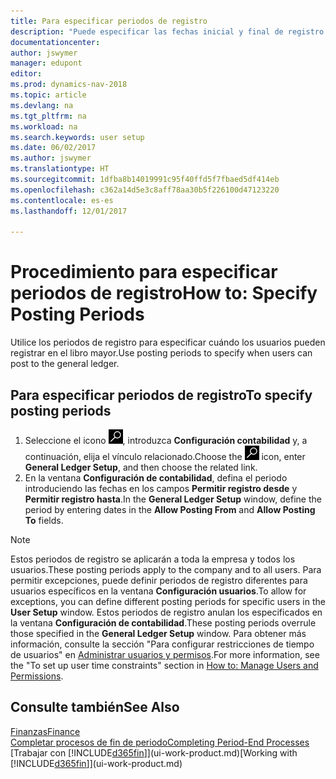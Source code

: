 ```yaml
---
title: Para especificar periodos de registro
description: "Puede especificar las fechas inicial y final de registro para configurar cuándo pueden los usuarios hacer registros en la contabilidad."
documentationcenter: 
author: jswymer
manager: edupont
editor: 
ms.prod: dynamics-nav-2018
ms.topic: article
ms.devlang: na
ms.tgt_pltfrm: na
ms.workload: na
ms.search.keywords: user setup
ms.date: 06/02/2017
ms.author: jswymer
ms.translationtype: HT
ms.sourcegitcommit: 1dfba8b14019991c95f40ffd5f7fbaed5df414eb
ms.openlocfilehash: c362a14d5e3c8aff78aa30b5f226100d47123220
ms.contentlocale: es-es
ms.lasthandoff: 12/01/2017

---
```

# <a name="how-to-specify-posting-periods"></a><span data-ttu-id="bf8e2-103">Procedimiento para especificar periodos de registro</span><span class="sxs-lookup"><span data-stu-id="bf8e2-103">How to: Specify Posting Periods</span></span>
<span data-ttu-id="bf8e2-104">Utilice los periodos de registro para especificar cuándo los usuarios pueden registrar en el libro mayor.</span><span class="sxs-lookup"><span data-stu-id="bf8e2-104">Use posting periods to specify when users can post to the general ledger.</span></span>  

## <a name="to-specify-posting-periods"></a><span data-ttu-id="bf8e2-105">Para especificar periodos de registro</span><span class="sxs-lookup"><span data-stu-id="bf8e2-105">To specify posting periods</span></span>
1. <span data-ttu-id="bf8e2-106">Seleccione el icono ![Buscar página o informe](media/ui-search/search_small.png "icono Buscar página o informe"), introduzca **Configuración contabilidad** y, a continuación, elija el vínculo relacionado.</span><span class="sxs-lookup"><span data-stu-id="bf8e2-106">Choose the ![Search for Page or Report](media/ui-search/search_small.png "Search for Page or Report icon") icon, enter **General Ledger Setup**, and then choose the related link.</span></span>  
2. <span data-ttu-id="bf8e2-107">En la ventana **Configuración de contabilidad**, defina el periodo introduciendo las fechas en los campos **Permitir registro desde** y **Permitir registro hasta**.</span><span class="sxs-lookup"><span data-stu-id="bf8e2-107">In the **General Ledger Setup** window, define the period by entering dates in the **Allow Posting From** and **Allow Posting To** fields.</span></span>  

> [!NOTE]  
>   <span data-ttu-id="bf8e2-108">Estos periodos de registro se aplicarán a toda la empresa y todos los usuarios.</span><span class="sxs-lookup"><span data-stu-id="bf8e2-108">These posting periods apply to the company and to all users.</span></span> <span data-ttu-id="bf8e2-109">Para permitir excepciones, puede definir periodos de registro diferentes para usuarios específicos en la ventana **Configuración usuarios**.</span><span class="sxs-lookup"><span data-stu-id="bf8e2-109">To allow for exceptions, you can define different posting periods for specific users in the **User Setup** window.</span></span> <span data-ttu-id="bf8e2-110">Estos periodos de registro anulan los especificados en la ventana **Configuración de contabilidad**.</span><span class="sxs-lookup"><span data-stu-id="bf8e2-110">These posting periods overrule those specified in the **General Ledger Setup** window.</span></span> <span data-ttu-id="bf8e2-111">Para obtener más información, consulte la sección "Para configurar restricciones de tiempo de usuarios" en [Administrar usuarios y permisos](ui-how-users-permissions.md).</span><span class="sxs-lookup"><span data-stu-id="bf8e2-111">For more information, see the "To set up user time constraints" section in [How to: Manage Users and Permissions](ui-how-users-permissions.md).</span></span>

## <a name="see-also"></a><span data-ttu-id="bf8e2-112">Consulte también</span><span class="sxs-lookup"><span data-stu-id="bf8e2-112">See Also</span></span>
[<span data-ttu-id="bf8e2-113">Finanzas</span><span class="sxs-lookup"><span data-stu-id="bf8e2-113">Finance</span></span>](finance.md)  
[<span data-ttu-id="bf8e2-114">Completar procesos de fin de periodo</span><span class="sxs-lookup"><span data-stu-id="bf8e2-114">Completing Period-End Processes</span></span>](year-how-complete-period-end-processes.md)  
<span data-ttu-id="bf8e2-115">[Trabajar con [!INCLUDE[d365fin](includes/d365fin_md.md)]](ui-work-product.md)</span><span class="sxs-lookup"><span data-stu-id="bf8e2-115">[Working with [!INCLUDE[d365fin](includes/d365fin_md.md)]](ui-work-product.md)</span></span>

